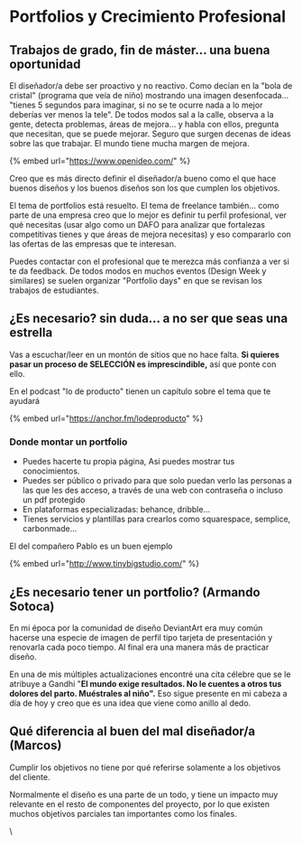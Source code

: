 # Portfolios y Crecimiento Profesional

## Trabajos de grado, fin de máster… una buena oportunidad

El diseñador/a debe ser proactivo y no reactivo. Como decían en la "bola de cristal" (programa que veía de niño) mostrando una imagen desenfocada… "tienes 5 segundos para imaginar, si no se te ocurre nada a lo mejor deberías ver menos la tele". De todos modos sal a la calle, observa a la gente, detecta problemas, áreas de mejora… y habla con ellos, pregunta que necesitan, que se puede mejorar. Seguro que surgen decenas de ideas sobre las que trabajar. El mundo tiene mucha margen de mejora.

{% embed url="https://www.openideo.com/" %}

Creo que es más directo definir el diseñador/a bueno como el que hace buenos diseños y los buenos diseños son los que cumplen los objetivos.

El tema de portfolios está resuelto. El tema de freelance también… como parte de una empresa creo que lo mejor es definir tu perfil profesional, ver qué necesitas (usar algo como un DAFO para analizar que fortalezas competitivas tienes y que áreas de mejora necesitas) y eso compararlo con las ofertas de las empresas que te interesan.

Puedes contactar con el profesional que te merezca más confianza a ver si te da feedback. De todos modos en muchos eventos (Design Week y similares) se suelen organizar "Portfolio days" en que se revisan los trabajos de estudiantes.

## ¿Es necesario? sin duda… a no ser que seas una estrella

Vas a escuchar/leer en un montón de sitios que no hace falta. **Si quieres pasar un proceso de SELECCIÓN es imprescindible,** así que ponte con ello.

En el podcast "lo de producto" tienen un capítulo sobre el tema que te ayudará

{% embed url="https://anchor.fm/lodeproducto" %}

### Donde montar un portfolio

* Puedes hacerte tu propia página, Asi puedes mostrar tus conocimientos.
* Puedes ser público o privado para que solo puedan verlo las personas a las que les des acceso, a través de una web con contraseña o incluso un pdf protegido
* En plataformas especializadas: behance, dribble…
* Tienes servicios y plantillas para crearlos como squarespace, semplice, carbonmade…

El del compañero Pablo es un buen ejemplo

{% embed url="http://www.tinybigstudio.com/" %}

## ¿Es necesario tener un portfolio? (Armando Sotoca)

En mi época por la comunidad de diseño DeviantArt era muy común hacerse una especie de imagen de perfil tipo tarjeta de presentación y renovarla cada poco tiempo. Al final era una manera más de practicar diseño.

En una de mis múltiples actualizaciones encontré una cita célebre que se le atribuye a Gandhi "**El mundo exige resultados. No le cuentes a otros tus dolores del parto. Muéstrales al niño".** Eso sigue presente en mi cabeza a día de hoy y creo que es una idea que viene como anillo al dedo.

## Qué diferencia al buen del mal diseñador/a (Marcos)

Cumplir los objetivos no tiene por qué referirse solamente a los objetivos del cliente.

Normalmente el diseño es una parte de un todo, y tiene un impacto muy relevante en el resto de componentes del proyecto, por lo que existen muchos objetivos parciales tan importantes como los finales.

\
